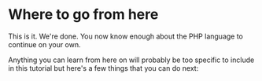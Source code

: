 # Where to go from here

This is it. We're done. You now know enough about the PHP language to continue on your own.

Anything you can learn from here on will probably be too specific to include in this tutorial but here's a few things that you can do next:
